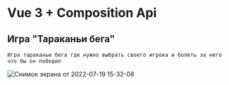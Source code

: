 # Vue 3 + Composition Api
## Игра "Тараканьи бега"
```
Игра тараканьи бега где нужно выбрать своего игрока и болеть за него что бы он победил
```


![Снимок экрана от 2022-07-19 15-32-08](https://user-images.githubusercontent.com/44471576/179705907-3fb9a799-963c-42b4-a3d9-e4af0706b702.jpg)
